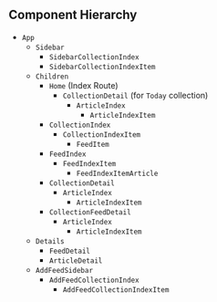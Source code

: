 ## Component Hierarchy

* `App`
  * `Sidebar`
    * `SidebarCollectionIndex`
    * `SidebarCollectionIndexItem`
  * `Children`
    * `Home` (Index Route)
      * `CollectionDetail` (for `Today` collection)
        * `ArticleIndex`
          * `ArticleIndexItem`
    * `CollectionIndex`
      * `CollectionIndexItem`
        * `FeedItem`
    * `FeedIndex`
      * `FeedIndexItem`
        * `FeedIndexItemArticle`
    * `CollectionDetail`
      * `ArticleIndex`
        * `ArticleIndexItem`
    * `CollectionFeedDetail`
      * `ArticleIndex`
        * `ArticleIndexItem`
  * `Details`
    * `FeedDetail`
    * `ArticleDetail`
  * `AddFeedSidebar`
    * `AddFeedCollectionIndex`
      * `AddFeedCollectionIndexItem`
